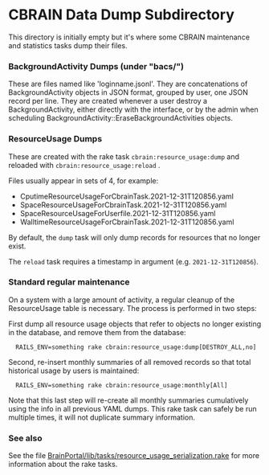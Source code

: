 
# CBRAIN Data Dump Subdirectory

This directory is initially empty but it's where some CBRAIN
maintenance and statistics tasks dump their files.

### BackgroundActivity Dumps (under "bacs/")

These are files named like 'loginname.jsonl'. They are
concatenations of BackgroundActivity objects in JSON format,
grouped by user, one JSON record per line. They are created
whenever a user destroy a BackgroundActivity, either
directly with the interface, or by the admin when scheduling
BackgroundActivity::EraseBackgroundActivities objects.

### ResourceUsage Dumps

These are created with the rake
task `cbrain:resource_usage:dump` and reloaded
with `cbrain:resource_usage:reload` .

Files usually appear in sets of 4, for example:

* CputimeResourceUsageForCbrainTask.2021-12-31T120856.yaml
* SpaceResourceUsageForCbrainTask.2021-12-31T120856.yaml
* SpaceResourceUsageForUserfile.2021-12-31T120856.yaml
* WalltimeResourceUsageForCbrainTask.2021-12-31T120856.yaml

By default, the `dump` task will only dump records for
resources that no longer exist.

The `reload` task requires a timestamp in argument
(e.g. `2021-12-31T120856`).

### Standard regular maintenance

On a system with a large amount of activity, a regular cleanup
of the ResourceUsage table is necessary. The process is performed
in two steps:

First dump all resource usage objects that refer to objects
no longer existing in the database, and remove them from
the database:

```
  RAILS_ENV=something rake cbrain:resource_usage:dump[DESTROY_ALL,no]
```

Second, re-insert monthly summaries of all removed records so that
total historical usage by users is maintained:

```
  RAILS_ENV=something rake cbrain:resource_usage:monthly[All]
```

Note that this last step will re-create all monthly summaries
cumulatively using the info in all previous YAML dumps. This
rake task can safely be run multiple times, it will not duplicate
summary information.

### See also

See the file [BrainPortal/lib/tasks/resource_usage_serialization.rake](https://github.com/aces/cbrain/blob/master/BrainPortal/lib/tasks/resource_usage_serialization.rake)
for more information about the rake tasks.
